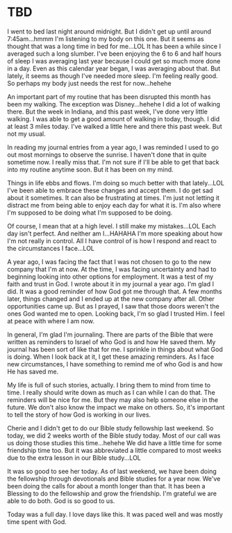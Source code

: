 # TBD

I went to bed last night around midnight. But I didn't get up until around 7:45am...hmmm I'm listening to my body on this one. But it seems as thought that was a long time in bed for me...LOL It has been a while since I averaged such a long slumber. I've been enjoying the 6 to 6 and half hours of sleep I was averaging last year because I could get so much more done in a day. Even as this calendar year began, I was averaging about that. But lately, it seems as though I've needed more sleep. I'm feeling really good. So perhaps my body just needs the rest for now...hehehe

An important part of my routine that has been disrupted this month has been my walking. The exception was Disney...hehehe I did a lot of walking there. But the week in Indiana, and this past week, I've done very little walking. I was able to get a good amount of walking in today, though. I did at least 3 miles today. I've walked a little here and there this past week. But not my usual.

In reading my journal entries from a year ago, I was reminded I used to go out most mornings to observe the sunrise. I haven't done that in quite sometime now. I really miss that. I'm not sure if I'll be able to get that back into my routine anytime soon. But it has been on my mind.

Things in life ebbs and flows. I'm doing so much better with that lately...LOL I've been able to embrace these changes and accept them. I do get sad about it sometimes. It can also be frustrating at times. I'm just not letting it distract me from being able to enjoy each day for what it is. I'm also where I'm supposed to be doing what I'm supposed to be doing.

Of course, I mean that at a high level. I still make my mistakes...LOL Each day isn't perfect. And neither am I...HAHAHA I'm more speaking about how I'm not really in control. All I have control of is how I respond and react to the circumstances I face...LOL

A year ago, I was facing the fact that I was not chosen to go to the new company that I'm at now. At the time, I was facing uncertainty and had to beginning looking into other options for employment. It was a test of my faith and trust in God. I wrote about it in my journal a year ago. I'm glad I did. It was a good reminder of how God got me through that. A few months later, things changed and I ended up at the new company after all. Other opportunities came up. But as I prayed, I saw that those doors weren't the ones God wanted me to open. Looking back, I'm so glad I trusted Him. I feel at peace with where I am now.

In general, I'm glad I'm journaling. There are parts of the Bible that were written as reminders to Israel of who God is and how He saved them. My journal has been sort of like that for me. I sprinkle in things about what God is doing. When I look back at it, I get these amazing reminders. As I face new circumstances, I have something to remind me of who God is and how He has saved me.

My life is full of such stories, actually. I bring them to mind from time to time. I really should write down as much as I can while I can do that. The reminders will be nice for me. But they may also help someone else in the future. We don't also know the impact we make on others. So, it's important to tell the story of how God is working in our lives.

Cherie and I didn't get to do our Bible study fellowship last weekend. So today, we did 2 weeks worth of the Bible study today. Most of our call was us doing those studies this time...hehehe We did have a little time for some friendship time too. But it was abbreviated a little compared to most weeks due to the extra lesson in our Bible study...LOL

It was so good to see her today. As of last weekend, we have been doing the fellowship through devotionals and Bible studies for a year now. We've been doing the calls for about a month longer than that. It has been a Blessing to do the fellowship and grow the friendship. I'm grateful we are able to do both. God is so good to us.

Today was a full day. I love days like this. It was paced well and was mostly time spent with God. 